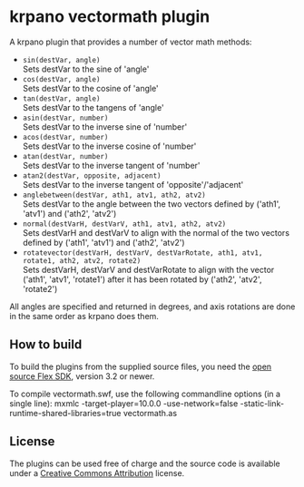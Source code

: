 krpano vectormath plugin
========================

A krpano plugin that provides a number of vector math methods: 

* `sin(destVar, angle)`  
	Sets destVar to the sine of 'angle'
* `cos(destVar, angle)`  
	Sets destVar to the cosine of 'angle'
* `tan(destVar, angle)`  
	Sets destVar to the tangens of 'angle'
* `asin(destVar, number)`  
	Sets destVar to the inverse sine of 'number'
* `acos(destVar, number)`  
	Sets destVar to the inverse cosine of 'number'
* `atan(destVar, number)`  
	Sets destVar to the inverse tangent of 'number'
* `atan2(destVar, opposite, adjacent)`  
	Sets destVar to the inverse tangent of 'opposite'/'adjacent'
* `anglebetween(destVar, ath1, atv1, ath2, atv2)`  
	Sets destVar to the angle between the two vectors defined by ('ath1', 'atv1') and ('ath2', 'atv2')
* `normal(destVarH, destVarV, ath1, atv1, ath2, atv2)`  
	Sets destVarH and destVarV to align with the normal of the two vectors defined by ('ath1', 'atv1') and ('ath2', 'atv2')
* `rotatevector(destVarH, destVarV, destVarRotate, ath1, atv1, rotate1, ath2, atv2, rotate2)`  
	Sets destVarH, destVarV and destVarRotate to align with the vector ('ath1', 'atv1', 'rotate1') after it has been rotated by ('ath2', 'atv2', 'rotate2')
	
All angles are specified and returned in degrees, and axis rotations are done in the same order as krpano does them. 
	

How to build
------------

To build the plugins from the supplied source files, you need the 
[open source Flex SDK](http://opensource.adobe.com/wiki/display/flexsdk/Flex+SDK), version 3.2 or newer.

To compile vectormath.swf, use the following commandline options
(in a single line):
	mxmlc -target-player=10.0.0 -use-network=false -static-link-runtime-shared-libraries=true vectormath.as

	
License
-------

The plugins can be used free of charge and the source code is 
available under a [Creative Commons Attribution](http://creativecommons.org/licenses/by/3.0/) license.
